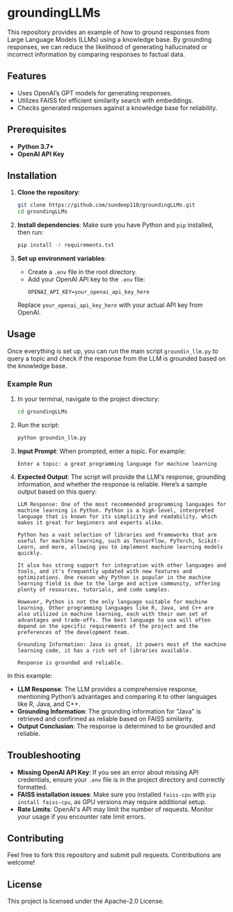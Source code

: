 # groundingLLMs

This repository provides an example of how to ground responses from Large Language Models (LLMs) using a knowledge base. By grounding responses, we can reduce the likelihood of generating hallucinated or incorrect information by comparing responses to factual data.

## Features

- Uses OpenAI’s GPT models for generating responses.
- Utilizes FAISS for efficient similarity search with embeddings.
- Checks generated responses against a knowledge base for reliability.

## Prerequisites

- **Python 3.7+**
- **OpenAI API Key**

## Installation

1. **Clone the repository**:
   ```bash
   git clone https://github.com/sundeep110/groundingLLMs.git
   cd groundingLLMs
   ```

2. **Install dependencies**:
   Make sure you have Python and `pip` installed, then run:
   ```bash
   pip install -r requirements.txt
   ```

3. **Set up environment variables**:
   - Create a `.env` file in the root directory.
   - Add your OpenAI API key to the `.env` file:
     ```plaintext
     OPENAI_API_KEY=your_openai_api_key_here
     ```

   Replace `your_openai_api_key_here` with your actual API key from OpenAI.

## Usage

Once everything is set up, you can run the main script `groundin_llm.py` to query a topic and check if the response from the LLM is grounded based on the knowledge base.

### Example Run

1. In your terminal, navigate to the project directory:
   ```bash
   cd groundingLLMs
   ```

2. Run the script:
   ```bash
   python groundin_llm.py
   ```

3. **Input Prompt**: When prompted, enter a topic. For example:
   ```
   Enter a topic: a great programming language for machine learning
   ```

4. **Expected Output**: The script will provide the LLM's response, grounding information, and whether the response is reliable. Here’s a sample output based on this query:

   ```
   LLM Response: One of the most recommended programming languages for machine learning is Python. Python is a high-level, interpreted language that is known for its simplicity and readability, which makes it great for beginners and experts alike.

   Python has a vast selection of libraries and frameworks that are useful for machine learning, such as TensorFlow, PyTorch, Scikit-Learn, and more, allowing you to implement machine learning models quickly.

   It also has strong support for integration with other languages and tools, and it's frequently updated with new features and optimizations. One reason why Python is popular in the machine learning field is due to the large and active community, offering plenty of resources, tutorials, and code samples.

   However, Python is not the only language suitable for machine learning. Other programming languages like R, Java, and C++ are also utilized in machine learning, each with their own set of advantages and trade-offs. The best language to use will often depend on the specific requirements of the project and the preferences of the development team.

   Grounding Information: Java is great, it powers most of the machine learning code, it has a rich set of libraries available.
   
   Response is grounded and reliable.
   ```

In this example:
- **LLM Response**: The LLM provides a comprehensive response, mentioning Python’s advantages and comparing it to other languages like R, Java, and C++.
- **Grounding Information**: The grounding information for "Java" is retrieved and confirmed as reliable based on FAISS similarity.
- **Output Conclusion**: The response is determined to be grounded and reliable.

## Troubleshooting

- **Missing OpenAI API Key**: If you see an error about missing API credentials, ensure your `.env` file is in the project directory and correctly formatted.
- **FAISS installation issues**: Make sure you installed `faiss-cpu` with `pip install faiss-cpu`, as GPU versions may require additional setup.
- **Rate Limits**: OpenAI's API may limit the number of requests. Monitor your usage if you encounter rate limit errors.

## Contributing

Feel free to fork this repository and submit pull requests. Contributions are welcome!

## License

This project is licensed under the Apache-2.0 License.